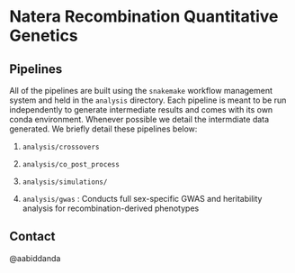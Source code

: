 
# Natera Recombination Quantitative Genetics

## Pipelines

All of the pipelines are built using the `snakemake` workflow management system and held in the `analysis` directory. Each pipeline is meant to be run independently to generate intermediate results and comes with its own conda environment. Whenever possible we detail the intermdiate data generated. We briefly detail these pipelines below:

1. `analysis/crossovers`

2. `analysis/co_post_process`

3. `analysis/simulations/`

4. `analysis/gwas` : Conducts full sex-specific GWAS and heritability analysis for recombination-derived phenotypes

## Contact

@aabiddanda

